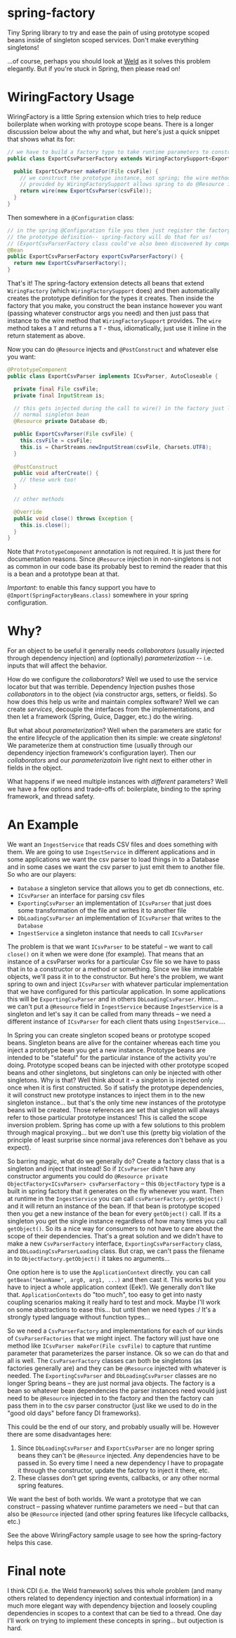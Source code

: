 spring-factory
==============

Tiny Spring library to try and ease the pain of using prototype scoped beans inside of singleton scoped services.
Don't make everything singletons!

...of course, perhaps you should look at [Weld](http://weld.cdi-spec.org/) as it solves this problem elegantly.  But if
you're stuck in Spring, then please read on!

WiringFactory Usage
====================

WiringFactory is a little Spring extension which tries to help reduce boilerplate when working with protoype scope 
beans.  There is a longer discussion below about the why and what, but here's just a quick snippet that shows 
what its for:

```java
// we have to build a factory type to take runtime parameters to construct instances
public class ExportCsvParserFactory extends WiringFactorySupport<ExportCsvParser> {

  public ExportCsvParser makeFor(File csvFile) {
    // we construct the prototype instance, not spring; the wire method 
    // provided by WiringFactorySupport allows spring to do @Resource injection, etc.
    return wire(new ExportCsvParser(csvFile));
  }
}
```
Then somewhere in a `@Configuration` class:
```java
// in the spring @Configuration file you then just register the factory; no need to register 
// the prototype definition-- spring-factory will do that for us! 
// (ExportCsvParserFactory class could've also been discovered by component scanning)
@Bean
public ExportCsvParserFactory exportCsvParserFactory() {
  return new ExportCsvParserFactory();
}
```

That's it! The spring-factory extension detects all beans that extend `WiringFactory` (which `WiringFactorySupport`
does) and then automatically creates the prototype definition for the types it creates.  Then inside the factory
that you make, you construct the bean instance however you want (passing whatever constructor args you need) and then
just pass that instance to the wire method that `WiringFactorySupport` provides.  The `wire` method takes a `T` and
returns a `T` - thus, idiomatically, just use it inline in the return statement as above.

Now you can do `@Resource` injects and `@PostConstruct` and whatever else you want:

```java
@PrototypeComponent
public class ExportCsvParser implements ICsvParser, AutoCloseable {

  private final File csvFile;
  private final InputStream is;

  // this gets injected during the call to wire() in the factory just like a
  // normal singleton bean
  @Resource private Database db;  

  public ExportCsvParser(File csvFile) {
    this.csvFile = csvFile;
    this.is = CharStreams.newInputStream(csvFile, Charsets.UTF8);
  }
  
  @PostConstruct
  public void afterCreate() {
    // these work too!
  }

  // other methods

  @Override
  public void close() throws Exception {
    this.is.close();
  }
}
```

Note that `PrototypeComponent` annotation is not required.  It is just there for documentation reasons.  Since
`@Resource` injection in non-singletons is not as common in our code base its probably best to remind the reader
that this is a bean and a prototype bean at that.

*Important*: to enable this fancy support you have to `@Import(SpringFactoryBeans.class)` somewhere in your spring
configuration.

# Why?
For an object to be useful it generally needs _collaborators_ (usually injected through dependency injection)
and (optionally) _parameterization_ -- i.e. inputs that will affect the behavior.

How do we configure the _collaborators_?  Well we used to use the service locator but that was terrible.  Dependency Injection
pushes those _collaborators_ in to the object (via constructor args, setters, or fields).  So how does this help us
write and maintain complex software?  Well we can create _services_, decouple the interfaces from the implementations,
and then let a framework (Spring, Guice, Dagger, etc.) do the wiring.

But what about _parameterization_? Well when the parameters are static for the entire lifecycle of the application
then its simple: we create _singletons_! We parameterize them at construction time (usually through our dependency
injection framework's configuration layer).  Then our _collaborators_ and our _parameterizatoin_ live right next to
either other in fields in the object.

What happens if we need multiple instances with _different_ parameters?  Well we have a few options and trade-offs of:
boilerplate, binding to the spring framework, and thread safety.

An Example
===========

We want an `IngestService` that reads CSV files and does something with them.  We are going to use `IngestService` in
different applications and in some applications we want the csv parser to load things in to a Database and in some
cases we want the csv parser to just emit them to another file. So who are our players:

* `Database` a singleton service that allows you to get db connections, etc.
* `ICsvParser` an interface for parsing csv files
* `ExportingCsvParser` an implementation of `ICsvParser` that just does some transformation of the file and writes it to another file
* `DbLoadingCsvParser` an implementation of `ICsvParser` that writes to the `Database`
* `IngestService` a singleton instance that needs to call `ICsvParser`

The problem is that we want `ICsvParser` to be stateful – we want to call `close()` on it when we were done
(for example).  That means that an instance of a csvParser works for a particular Csv file so we have to pass that in
to a constructor or a method or something.  Since we like immutable objects, we'll pass it in to the constructor.
But here's the problem, we want spring to own and inject `ICsvParser` with whatever particular implementation that
we have configured for this particular application.  In some applications this will be `ExportingCsvParser` and in
others `DbLoadingCsvParser`.  Hmm... we can't put a `@Resource` field in `IngestService` because `IngestService`
is a singleton and let's say it can be called from many threads – we need a different instance of `ICsvParser` for
each client thats using `IngestService`....

In Spring you can create singleton scoped beans or prototype scoped beans.  Singleton beans are alive for the
container whereas each time you inject a prototype bean you get a new instance.  Prototype beans are intended to
be "stateful" for the particular instance of the activity you're doing.  Prototype scoped beans can be injected with
other prototype scoped beans and other singletons, but singletons can only be injected with other singletons.
Why is that?  Well think about it – a singleton is injected only once when it is first constructed.  So if satisfy
the prototype dependencies, it will construct new prototype instances to inject them in to the new singleton
instance... but that's the only time new instances of the prototype beans will be created.  Those references are set
that singleton will always refer to those particular prototype instances!  This is called the scope inversion problem.
Spring has come up with a few solutions to this problem through magical proxying... but we don't use this
(pretty big violation of the principle of least surprise since normal java references don't behave as you expect).

So barring magic, what do we generally do?  Create a factory class that is a singleton and inject that instead!
So if `ICsvParser` didn't have any constructor arguments you could do
`@Resource private ObjectFactory<ICsvParser> csvParserFactory`  – this `ObjectFactory` type is a built in spring
factory that it generates on the fly whenever you want.  Then at runtime in the `IngestService` you can call
`csvParserFactory.getObject()` and it will return an instance of the bean.  If that bean is prototype scoped then you
get a new instance of the bean for every `getObject()` call.  If its a singleton you get the single instance
regardless of how many times you call `getObject()`.  So its a nice way for consumers to not have to care about the
scope of their dependencies.  That's a great solution and we didn't have to make a new `CsvParserFactory` interface,
`ExportingCsvParserFactory` class, and `DbLoadingCsvParserLoading` class.  But crap, we can't pass the filename in
to `ObjectFactory.getObject()` it takes no arguments...

One option here is to use the `ApplicationContext` directly.  you can call `getBean("beanName", arg0, arg1, ...)`
and then cast it.  This works but you have to inject a whole application context (Eek!).  We generally don't like that.
`ApplicationContexts` do "too much", too easy to get into nasty coupling scenarios making it really hard to test and
mock.  Maybe I'll work on some abstractions to ease this... but until then we need types :/  It's a strongly typed
language without function types...

So we need a `CsvParserFactory` and implementations for each of our kinds of `CsvParserFactories` that we might
inject.  The factory will just have one method like `ICsvParser makeFor(File csvFile)` to capture that runtime
parameter that parameterizes the parser instance.  Ok so we can do that and all is well.  The `CsvParserFactory`
classes can both be singletons (as factories generally are) and they can be `@Resource` injected with whatever is
needed.  The `ExportingCsvParser` and `DbLoadingCsvParser` classes are no longer Spring beans – they are just normal
java objects.  The factory is a bean so whatever bean dependencies the parser instances need would just need to be
`@Resource` injected in to the factory and then the factory can pass them in to the csv parser constructor (just like
we used to do in the "good old days" before fancy DI frameworks).

This could be the end of our story, and probably usually will be.  However there are some disadvantages here:

1. Since `DbLoadingCsvParser` and `ExportCsvParser` are no longer spring beans they can't be `@Resource` injected.
Any dependencies have to be passed in.  So every time I need a new dependency I have to propagate it through the
constructor, update the factory to inject it there, etc.
2. These classes don't get spring events, callbacks, or any other normal spring features.

We want the best of both worlds.  We want a prototype that we can construct – passing whatever runtime parameters we
need – but that can also be `@Resource` injected (and other spring features like lifecycle callbacks, etc.)

See the above WiringFactory sample usage to see how the spring-factory helps this case.

Final note
============
I think CDI (i.e. the Weld framework) solves this whole problem (and many others related to dependency injection and
contextual information) in a much more elegant way with dependency bijection and loosely coupling dependencies in
scopes to a context that can be tied to a thread.  One day I'll work on trying to implement these concepts in
spring... but outjection is hard.
